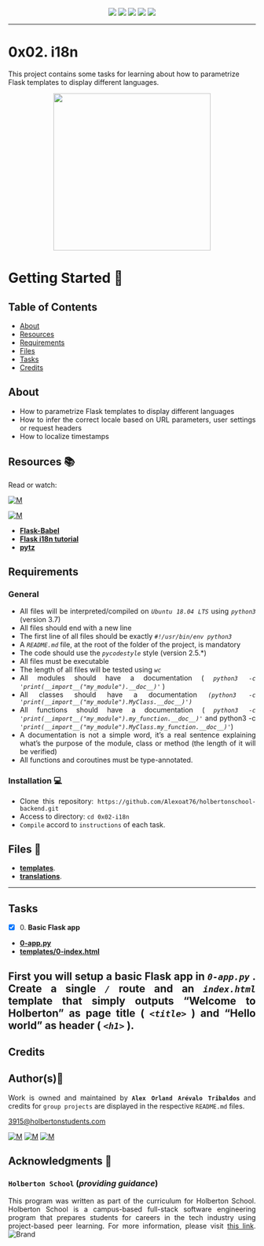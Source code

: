 <p align="center">
<img src="https://img.shields.io/badge/LINUX-darkgreen.svg"/>
<img src="https://img.shields.io/badge/Shell-ligthgreen.svg"/>
<img src="https://img.shields.io/badge/Vim-green.svg"/>
<img src="https://img.shields.io/badge/Python-blue.svg"/>
<img src="https://img.shields.io/badge/Markdown-black.svg"/><br>	
</p>

---

# 0x02. i18n

This project contains some tasks for learning about how to parametrize Flask templates to display different languages.

<p align="center">
  <img width="320"  
        src="https://www.pistalix.in/wp-content/uploads/2018/11/flask.gif"
  >
</p>

# Getting Started :running:	
<div style="text-align: justify">

## Table of Contents
* [About](#about)
* [Resources](#resources-books)
* [Requirements](#requirements)
* [Files](#files-file_folder)
* [Tasks](#tasks)
* [Credits](#credits)

## About

 - How to parametrize Flask templates to display different languages
 - How to infer the correct locale based on URL parameters, user settings or request headers
 - How to localize timestamps

## Resources :books:
Read or watch:
	
[![M](https://upload.wikimedia.org/wikipedia/commons/thumb/2/2f/Google_2015_logo.svg/80px-Google_2015_logo.svg.png)](https://www.google.com/search?q=parametrize+flask+python&oq=parametrize+Flask&aqs=chrome.1.69i57j33i160l3.2124j0j15&sourceid=chrome&ie=UTF-8)

[![M](https://upload.wikimedia.org/wikipedia/commons/thumb/e/e1/Logo_of_YouTube_%282015-2017%29.svg/70px-Logo_of_YouTube_%282015-2017%29.svg.png)](https://www.youtube.com/results?search_query=Flask+i18n+tutorial)

- **[Flask-Babel](https://intranet.hbtn.io/rltoken/HAk3v0Rgvbi-116bCRG6cA)** 
- **[Flask i18n tutorial](https://intranet.hbtn.io/rltoken/L6X5jOSYChsvU22J_NrGSw)** 
- **[pytz](https://intranet.hbtn.io/rltoken/U69U_xGwf64mBNvJkWwmsQ)**


## Requirements
### General

- All files will be interpreted/compiled on *`Ubuntu 18.04 LTS`* using  *` python3 `*  (version 3.7)
- All files should end with a new line
- The first line of all files should be exactly  *` #!/usr/bin/env python3 `* 
- A  *` README.md `*  file, at the root of the folder of the project, is mandatory
- The code should use the  *` pycodestyle `*  style (version 2.5.*)
- All files must be executable
- The length of all files will be tested using  *` wc `* 
- All modules should have a documentation ( *` python3 -c 'print(__import__("my_module").__doc__)' `* )
- All classes should have a documentation *`(python3 -c 'print(__import__("my_module").MyClass.__doc__)')`*
- All functions should have a documentation ( *` python3 -c 'print(__import__("my_module").my_function.__doc__)' `* and python3 -c *` 'print(__import__("my_module").MyClass.my_function.__doc__)' `*)
- A documentation is not a simple word, it’s a real sentence explaining what’s the purpose of the module, class or method (the length of it will be verified)
- All functions and coroutines must be type-annotated.

### Installation :computer:
	
- Clone this repository: `https://github.com/Alexoat76/holbertonschool-backend.git`	
- Access to directory: `cd 0x02-i18n`
- `Compile` accord to `instructions` of each task.

## Files :file_folder:

+ **[templates](./templates)**.
+ **[translations](./translations)**.
		
---

## Tasks

+ [x] 0\. **Basic Flask app**

+ **[0-app.py](./0-app.py)**
+ **[templates/0-index.html](./templates/0-index.html)**

First you will setup a basic Flask app in   *` 0-app.py `*  . Create a single   *` / `*   route and an   *` index.html `*   template that simply outputs “Welcome to Holberton” as page title (  *` <title> `*  ) and “Hello world” as header (  *` <h1> `*  ).
---

## Credits

## Author(s):blue_book:

Work is owned and maintained by 
	**`Alex Orland Arévalo Tribaldos`**  and credits for `group projects` are displayed in the respective `README.md` files.

<3915@holbertonstudents.com>
	
[![M](https://upload.wikimedia.org/wikipedia/commons/thumb/9/91/Octicons-mark-github.svg/25px-Octicons-mark-github.svg.png)](https://github.com/Alexoat76)
[![M](https://upload.wikimedia.org/wikipedia/fr/thumb/c/c8/Twitter_Bird.svg/25px-Twitter_Bird.svg.png)](https://twitter.com/aoarevalot)
[![M](https://upload.wikimedia.org/wikipedia/commons/thumb/c/ca/LinkedIn_logo_initials.png/25px-LinkedIn_logo_initials.png)](https://www.linkedin.com/in/Alexoat76/)

## Acknowledgments :mega: 

### **`Holberton School`** (*providing guidance*)
	
This program was written as part of the curriculum for Holberton School.
Holberton School is a campus-based full-stack software engineering program
that prepares students for careers in the tech industry using project-based
peer learning. For more information,  please visit [this link](https://www.holbertonschool.com/).
![Brand](https://assets.website-files.com/6105315644a26f77912a1ada/610540e8b4cd6969794fe673_Holberton_School_logo-04-04.svg)

